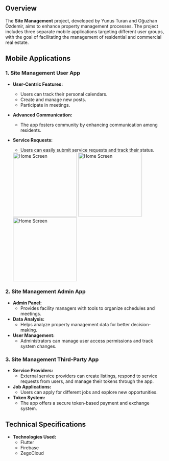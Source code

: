 ## Overview

The **Site Management** project, developed by Yunus Turan and Oğuzhan Özdemir, aims to enhance property management processes. The project includes three separate mobile applications targeting different user groups, with the goal of facilitating the management of residential and commercial real estate.

## Mobile Applications

### 1. Site Management User App

- **User-Centric Features:**
    - Users can track their personal calendars.
    - Create and manage new posts.
    - Participate in meetings.
- **Advanced Communication:**
    - The app fosters community by enhancing communication among residents.
- **Service Requests:**
    - Users can easily submit service requests and track their status.
 
    <div>
         <img src="usertimeline.jpeg" alt="Home Screen" width="200" height="auto">
         <img src="usertoken.png" alt="Home Screen" width="200" height="auto">
                  <img src="userthirdparyty.jpeg" alt="Home Screen" width="200" height="auto">


   </div>

### 2. Site Management Admin App

- **Admin Panel:**
    - Provides facility managers with tools to organize schedules and meetings.
- **Data Analysis:**
    - Helps analyze property management data for better decision-making.
- **User Management:**
    - Administrators can manage user access permissions and track system changes.

### 3. Site Management Third-Party App

- **Service Providers:**
    - External service providers can create listings, respond to service requests from users, and manage their tokens through the app.
- **Job Applications:**
    - Users can apply for different jobs and explore new opportunities.
- **Token System:**
    - The app offers a secure token-based payment and exchange system.

## Technical Specifications

- **Technologies Used:**
    - Flutter
    - Firebase
    - ZegoCloud
